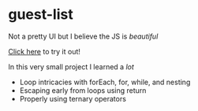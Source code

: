 # guest-list
Not a pretty UI but I believe the JS is *beautiful*

[Click here](https://reecevela.github.io/guest-list/) to try it out!

In this very small project I learned a *lot* 
- Loop intricacies with forEach, for, while, and nesting
- Escaping early from loops using return
- Properly using ternary operators

